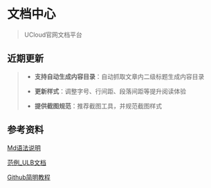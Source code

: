 # 文档中心

> UCloud官网文档平台



## 近期更新

> - **支持自动生成内容目录**：自动抓取文章内二级标题生成内容目录
>
> - **更新样式**：调整字号、行间距、段落间距等提升阅读体验
> - **提供截图规范**：推荐截图工具，并规范截图样式



## 参考资料

[Md语法说明](https://www.jianshu.com/p/40ba812dd973)  

[范例_ULB文档](https://github.com/UCloudDocs/UCloud-document/tree/master/network/ulb)

[Github简明教程](https://github.com/UCloudDocs/UCloud-document/tree/master/network/ulb)
